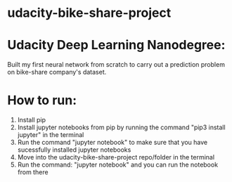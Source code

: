 # udacity-bike-share-project
# Udacity Deep Learning Nanodegree:
Built my first neural network from scratch to carry out a prediction problem on bike-share company's dataset. 
# How to run:
1) Install pip
2) Install jupyter notebooks from pip by running the command "pip3 install jupyter" in the terminal
3) Run the command "jupyter notebook" to make sure that you have sucessfully installed jupyter notebooks
4) Move into the udacity-bike-share-project repo/folder in the terminal
5) Run the command: "jupyter notebook" and you can run the notebook from there




